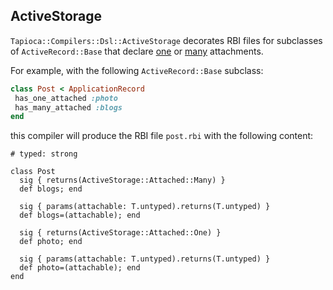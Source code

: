 ## ActiveStorage

`Tapioca::Compilers::Dsl::ActiveStorage` decorates RBI files for subclasses of
`ActiveRecord::Base` that declare [one](https://edgeguides.rubyonrails.org/active_storage_overview.html#has-one-attached)
or [many](https://edgeguides.rubyonrails.org/active_storage_overview.html#has-many-attached) attachments.

For example, with the following `ActiveRecord::Base` subclass:

~~~rb
class Post < ApplicationRecord
 has_one_attached :photo
 has_many_attached :blogs
end
~~~

this compiler will produce the RBI file `post.rbi` with the following content:

~~~rbi
# typed: strong

class Post
  sig { returns(ActiveStorage::Attached::Many) }
  def blogs; end

  sig { params(attachable: T.untyped).returns(T.untyped) }
  def blogs=(attachable); end

  sig { returns(ActiveStorage::Attached::One) }
  def photo; end

  sig { params(attachable: T.untyped).returns(T.untyped) }
  def photo=(attachable); end
end
~~~
